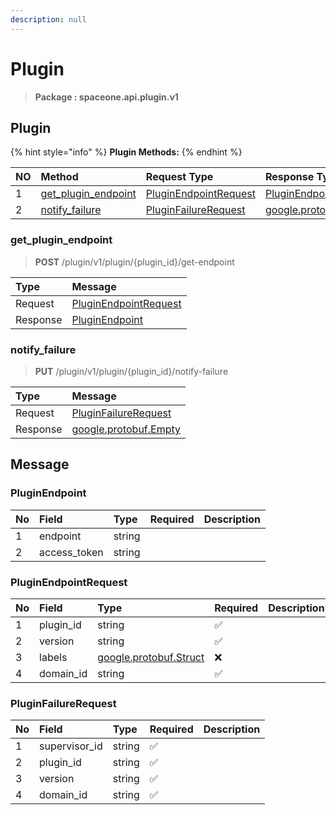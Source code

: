 ```yaml
---
description: null
---
```


# Plugin

> **Package : spaceone.api.plugin.v1**

## Plugin

{% hint style="info" %}
**Plugin Methods:**
{% endhint %}

| NO | Method | Request Type | Response Type | Description |
| :--- | :--- | :--- | :--- | :--- |
| 1 | [get\_plugin\_endpoint](plugin%20%281%29.md#get_plugin_endpoint) | [PluginEndpointRequest](plugin%20%281%29.md#pluginendpointrequest) | [PluginEndpoint](plugin%20%281%29.md#pluginendpoint) |  |
| 2 | [notify\_failure](plugin%20%281%29.md#notify_failure) | [PluginFailureRequest](plugin%20%281%29.md#pluginfailurerequest) | [google.protobuf.Empty](https://github.com/protocolbuffers/protobuf/blob/master/src/google/protobuf/empty.proto) |  |

### get\_plugin\_endpoint

> **POST** /plugin/v1/plugin/{plugin\_id}/get-endpoint

| Type | Message |
| :--- | :--- |
| Request | [PluginEndpointRequest](plugin%20%281%29.md#pluginendpointrequest) |
| Response | [PluginEndpoint](plugin%20%281%29.md#pluginendpoint) |

### notify\_failure

> **PUT** /plugin/v1/plugin/{plugin\_id}/notify-failure

| Type | Message |
| :--- | :--- |
| Request | [PluginFailureRequest](plugin%20%281%29.md#pluginfailurerequest) |
| Response | [google.protobuf.Empty](https://github.com/protocolbuffers/protobuf/blob/master/src/google/protobuf/empty.proto) |

## Message

### PluginEndpoint

| No | Field | Type | Required | Description |
| :--- | :--- | :--- | :--- | :--- |
| 1 | endpoint | string |  |  |
| 2 | access\_token | string |  |  |

### PluginEndpointRequest

| No | Field | Type | Required | Description |
| :--- | :--- | :--- | :--- | :--- |
| 1 | plugin\_id | string | ✅ |  |
| 2 | version | string | ✅ |  |
| 3 | labels | [google.protobuf.Struct](https://github.com/protocolbuffers/protobuf/blob/master/src/google/protobuf/struct.proto) | ❌ |  |
| 4 | domain\_id | string | ✅ |  |

### PluginFailureRequest

| No | Field | Type | Required | Description |
| :--- | :--- | :--- | :--- | :--- |
| 1 | supervisor\_id | string | ✅ |  |
| 2 | plugin\_id | string | ✅ |  |
| 3 | version | string | ✅ |  |
| 4 | domain\_id | string | ✅ |  |

